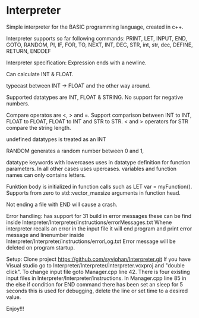 # Interpreter
Simple interpreter for the BASIC programming language,
created in c++.

Interpreter supports so far following commands:
PRINT,
LET,
INPUT,
END,
GOTO,
RANDOM,
PI,
IF,
FOR,
TO,
NEXT,
INT,
DEC,
STR,
int,
str,
dec,
DEFINE,
RETURN,
ENDDEF

Interpreter specification:
Expression ends with a newline.

Can calculate INT & FLOAT.

typecast between INT -> FLOAT and the other way around.

Supported datatypes are INT, FLOAT & STRING.
No support for negative numbers.

Compare operatos are <, > and =.
Support comparison between INT to INT, FLOAT to FLOAT,
FLOAT to INT and STR to STR.
< and > operators for STR compare the string length.

undefined datatypes is treated as an INT

RANDOM generates a random number between 0 and 1,

datatype keywords with lowercases uses in datatype definition
for function parameters. In all other cases uses upercases.
variables and function names can only contains letters.

Funktion body is initialized in function calls such as
LET var = myFunction().
Supports from zero to std::vector_maxsize arguments in function head.

Not ending a file with END will cause a crash.

Error handling:
has support for 31 build in error messages these can be find inside Interpreter/Interpreter/instructions/errorMessages.txt
Whene interpreter recalls an error in the input file it will end program and
print error message and linenumber inside Interpreter/Interpreter/instructions/errorLog.txt
Error message will be deleted on program startup.

Setup:
Clone project https://github.com/syvjohan/Interpreter.git
If you have Visual studio go to Interpreter/Interpreter/Interpreter.vcxproj and "double click".
To change input file goto Manager.cpp line 42. There is four existing input files in Interpreter/Interpreter/instructions.
In Manager.cpp line 85 in the else if condition for END command there has been set an sleep for 5 seconds this is used for debugging,
delete the line or set time to a desired value.

Enjoy!!!